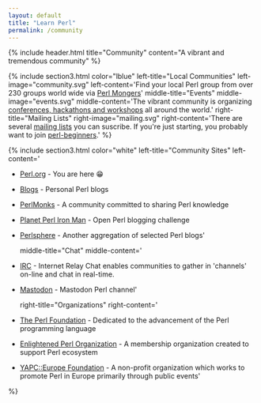 ```yaml
---
layout: default
title: "Learn Perl"
permalink: /community
---
```


{% include header.html 
   title="Community" 
   content="A vibrant and tremendous community"
%}

{% include section3.html 
   color="lblue"
   left-title="Local Communities"
   left-image="community.svg"
   left-content='Find your local Perl group from over 230 groups world wide via [Perl Mongers](http://www.pm.org/)'
   middle-title="Events"
   middle-image="events.svg"
   middle-content='The vibrant community is organizing [conferences, hackathons and workshops](/events) all around the world.'
   right-title="Mailing Lists"
   right-image="mailing.svg"
   right-content='There are several [mailing lists](/lists) you can suscribe. If you\'re just starting, you probably want to join [perl-beginners](http://learn.perl.org/faq/beginners).'
%}

{% include section3.html 
   color="white"
   left-title="Community Sites"
   left-content='
* [Perl.org](http://www.perl.org) - You are here :grin:
* [Blogs](blogs.perl.org) - Personal Perl blogs
* [PerlMonks](http://www.perlmonks.com) - A community committed to sharing Perl knowledge
* [Planet Perl Iron Man](http://ironman.enlightenedperl.org) - Open Perl blogging challenge
* [Perlsphere](http://perlsphere.net) - Another aggregation of selected Perl blogs'

   middle-title="Chat"
   middle-content='
* [IRC](http://www.irchelp.org) - Internet Relay Chat enables communities to gather in \'channels\' on-line and chat in real-time. 
* [Mastodon](https://discord.gg/perl-lang) - Mastodon Perl channel'

   right-title="Organizations"
   right-content='
* [The Perl Foundation](http://www.perlfoundation.org/) - Dedicated to the advancement of the Perl programming language 
* [Enlightened Perl Organization](http://www.enlightenedperl.org/) - A membership organization created to support Perl ecosystem 
* [YAPC::Europe Foundation](http://www.yapceurope.org/) - A non-profit organization which works to promote Perl in Europe primarily through public events'

%}



     
